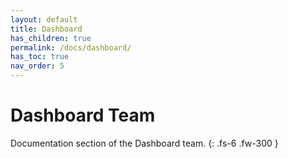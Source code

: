 ```yaml
---
layout: default
title: Dashboard
has_children: true
permalink: /docs/dashboard/
has_toc: true
nav_order: 5
---
```


# Dashboard Team

Documentation section of the Dashboard team. 
{: .fs-6 .fw-300 }
